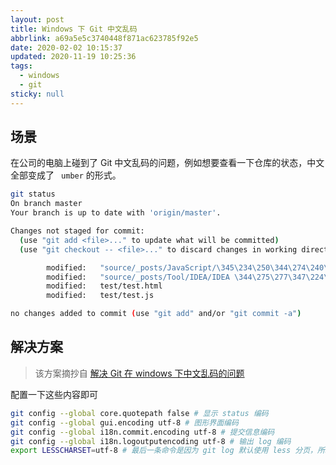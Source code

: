 ```yaml
---
layout: post
title: Windows 下 Git 中文乱码
abbrlink: a69a5e5c3740448f871ac623785f92e5
date: 2020-02-02 10:15:37
updated: 2020-11-19 10:25:36
tags:
  - windows
  - git
sticky: null
---
```


## 场景

在公司的电脑上碰到了 Git 中文乱码的问题，例如想要查看一下仓库的状态，中文全部变成了 ` umber` 的形式。

```sh
git status
On branch master
Your branch is up to date with 'origin/master'.

Changes not staged for commit:
  (use "git add <file>..." to update what will be committed)
  (use "git checkout -- <file>..." to discard changes in working directory)

        modified:   "source/_posts/JavaScript/\345\234\250\344\274\240\347\273\237\351\241\271\347\233\256\344\270\255\344\275\277\347\224\250-babel-\347\274\226\350\257\221-ES6.md"
        modified:   "source/_posts/Tool/IDEA/IDEA \344\275\277\347\224\250\346\212\200\345\267\247.md"
        modified:   test/test.html
        modified:   test/test.js

no changes added to commit (use "git add" and/or "git commit -a")
```

## 解决方案

> 该方案摘抄自 [解决 Git 在 windows 下中文乱码的问题](https://gist.github.com/nightire/5069597)

配置一下这些内容即可

```sh
git config --global core.quotepath false # 显示 status 编码
git config --global gui.encoding utf-8 # 图形界面编码
git config --global i18n.commit.encoding utf-8 # 提交信息编码
git config --global i18n.logoutputencoding utf-8 # 输出 log 编码
export LESSCHARSET=utf-8 # 最后一条命令是因为 git log 默认使用 less 分页，所以需要 bash 对 less 命令进行 utf-8 编码
```

